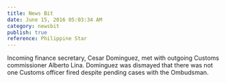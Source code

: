 ```yaml
---
title: News Bit
date: June 15, 2016 05:03:34 AM
category: newsbit
publish: true
reference: Philippine Star
---
```


Incoming finance secretary, Cesar Dominguez, met with outgoing Customs commissioner Alberto Lina.
Dominguez was dismayed that there was not one Customs officer fired despite pending cases with the Ombudsman.

